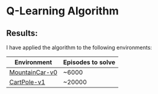 # Q-Learning Algorithm

## Results:
I have applied the algorithm to the following environments:

|       Environment     |       Episodes to solve       |
|----------------------|--------------------------------|
|       [MountainCar-v0](MountainCar-v0/README.md)  |       ~6000       |
|       [CartPole-v1](CartPole-v1/README.md)  |        ~20000      |
